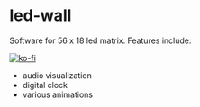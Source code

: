 # led-wall
Software for 56 x 18 led matrix. Features include:

[![ko-fi](https://ko-fi.com/img/githubbutton_sm.svg)](https://ko-fi.com/A0A5MWKA1)
* audio visualization
* digital clock
* various animations
